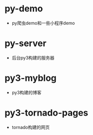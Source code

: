 # py-demo
- py爬虫demo和一些小程序demo

# py-server
- 后台py3构建的服务器

# py3-myblog
- py3构建的博客

# py3-tornado-pages
- tornado构建的网页